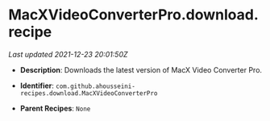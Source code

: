 # MacXVideoConverterPro.download.recipe

_Last updated 2021-12-23 20:01:50Z_

- **Description**: Downloads the latest version of MacX Video Converter Pro.

- **Identifier**: `com.github.ahousseini-recipes.download.MacXVideoConverterPro`

- **Parent Recipes**: `None`
